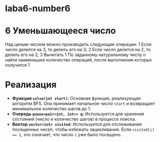 # laba6-number6
# 6 Уменьшающееся число
Над целым числом можно производить следующие операции: 
1 Если число делится на 3, то делить его на 3; 
2 Если число делится на 2, то делить его на 2;
3 Вычитать 1
По заданному натуральному числу n найти наименьшее количество операций, после выполнения которых получится 1

# Реализация
*   **Функция `solve(int start)`:**  Основная функция, реализующая алгоритм BFS. Она принимает начальное число `start` и возвращает минимальное количество шагов до 1.
*   **Очередь `queue<pair<int, int>> q`:** Используется для хранения состояний (число и количество шагов) в процессе поиска.
*   **Вектор `vector<int> visited`:** Используется для отслеживания посещенных чисел, чтобы избежать зацикливания. Если `visited[i] == 1`, это означает, что число `i` уже было посещено.
